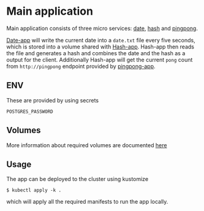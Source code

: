 # Main application

Main application consists of three micro services: [date](/main_app/date), [hash](/main_app/hash) and [pingpong](/main_app/pingpong-app).

[Date-app](/main_app/date) will write the current date into a `date.txt` file every five seconds, which is stored into a volume shared with [Hash-app](/main_app/hash). Hash-app then reads the file and generates a hash and combines the date and the hash as a output for the client. Additionally Hash-app will get the current `pong` count from `http://pingpong` endpoint provided by [pingpong-app](/main_app/pingpong-app).

## ENV

These are provided by using secrets

```
POSTGRES_PASSWORD
```

## Volumes

More information about required volumes are documented [here](https://github.com/penao7/DevOps-with-Kubernetes/blob/master/main_app/postgres/README.md)

## Usage

The app can be deployed to the cluster using kustomize

```
$ kubectl apply -k .
```

which will apply all the required manifests to run the app locally. 
